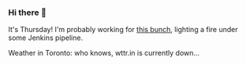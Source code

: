 ### Hi there :wave:

It's Thursday! I'm probably working for [this bunch](https://github.com/kohofinancial), lighting a fire under some Jenkins pipeline.

Weather in Toronto: who knows, wttr.in is currently down...
